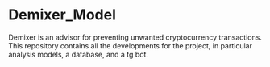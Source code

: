 # Demixer_Model
Demixer is an advisor for preventing unwanted cryptocurrency transactions. This repository contains all the developments for the project, in particular analysis models, a database, and a tg bot.
